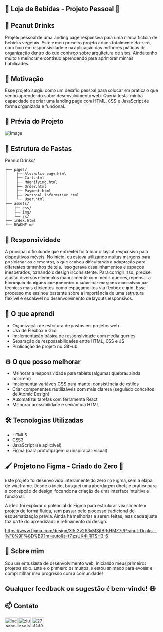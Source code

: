 ## 🚀 Loja de Bebidas - Projeto Pessoal 🍹

## 🥜 Peanut Drinks
Projeto pessoal de uma landing page responsiva para uma marca fictícia de bebidas vegetais. Este é meu primeiro projeto criado totalmente do zero, com foco em responsividade e na aplicação das melhores práticas de organização dentro do que conheço sobre arquitetura de sites. Ainda tenho muito a melhorar e continuo aprendendo para aprimorar minhas habilidades.

## 🧠 Motivação
Esse projeto surgiu como um desafio pessoal para colocar em prática o que venho aprendendo sobre desenvolvimento web. Queria testar minha capacidade de criar uma landing page com HTML, CSS e JavaScript de forma organizada e funcional.

## 📸 Prévia do Projeto
![Image](https://github.com/user-attachments/assets/7c3122d6-8200-44a9-ab76-ef78b6c12e8d)

## 📁 Estrutura de Pastas

Peanut Drinks/

    ├── pages/
    │    ├── Alcoholic-page.html
    │    ├── Cart.html
    │    ├── Magnifying.html
    │    ├── Order.html
    │    ├── Payment.html
    │    ├── Personal information.html
    │    └── User.html
    ├── assets/
    │   ├── css/
    │   ├── img/
    │   └── js/
    ├── index.html
    └── README.md
## 📱 Responsividade
A principal dificuldade que enfrentei foi tornar o layout responsivo para dispositivos móveis. No início, eu estava utilizando muitas margens para posicionar os elementos, o que acabou dificultando a adaptação para diferentes tamanhos de tela. Isso gerava desalinhamentos e espaços inesperados, tornando o design inconsistente. Para corrigir isso, precisei ajustar diversos elementos manualmente com media queries, repensar a hierarquia de alguns componentes e substituir margens excessivas por técnicas mais eficientes, como espaçamentos via flexbox e grid. Esse processo me ensinou bastante sobre a importância de uma estrutura flexível e escalável no desenvolvimento de layouts responsivos.

## 🧪 O que aprendi

- Organização de estrutura de pastas em projetos web
- Uso de Flexbox e Grid
- Implementação básica de responsividade com media queries
- Separação de responsabilidades entre HTML, CSS e JS
- Publicação de projeto no GitHub

## ⚙️ O que posso melhorar

- Melhorar a responsividade para tablets (algumas quebras ainda ocorrem)
- Implementar variáveis CSS para manter consistência de estilos
- Criar componentes reutilizáveis com mais clareza (seguindo conceitos de Atomic Design)
- Automatizar tarefas com ferramenta React
- Melhorar acessibilidade e semântica HTML

## 🛠️ Tecnologias Utilizadas

- HTML5
- CSS3
- JavaScript (se aplicável)
- Figma (para prototipagem ou inspiração visual)


## 🖌 Projeto no Figma - Criado do Zero 🎨

Este projeto foi desenvolvido inteiramente do zero no Figma, sem a etapa de wireframe. Desde o início, busquei uma abordagem direta e prática para a concepção do design, focando na criação de uma interface intuitiva e funcional.

A ideia foi explorar o potencial do Figma para estruturar visualmente o projeto de forma fluida, sem passar pelo processo tradicional de esquematização prévia. Ainda há melhorias a serem feitas, mas cada ajuste faz parte do aprendizado e refinamento do design.

https://www.figma.com/design/Xt5t3v263oMSjtBRsHMZ7i/Peanut-Drinks--%F0%9F%8D%B9?m=auto&t=f7izsUK4liRlTSH3-6

## 🙋 Sobre mim
Sou um entusiasta de desenvolvimento web, iniciando meus primeiros projetos solo. Este é o primeiro de muitos, e estou animado para evoluir e compartilhar meu progresso com a comunidade!

## Qualquer feedback ou sugestão é bem-vindo! 😃


## 📫 Contato
<p align="left">
<a href="https://linkedin.com/in/lucasbrandaocabral" target="blank"><img align="center" src="https://raw.githubusercontent.com/rahuldkjain/github-profile-readme-generator/master/src/images/icons/Social/linked-in-alt.svg" alt="lucasbrandaocabral" height="30" width="40" /></a>
<a href="https://instagram.com/zlucas.bz" target="blank"><img align="center" src="https://raw.githubusercontent.com/rahuldkjain/github-profile-readme-generator/master/src/images/icons/Social/instagram.svg" alt="zlucas.bz" height="30" width="40" /></a>
<a href="https://discord.gg/274340417909293058" target="blank"><img align="center" src="https://raw.githubusercontent.com/rahuldkjain/github-profile-readme-generator/master/src/images/icons/Social/discord.svg" alt="274340417909293058" height="30" width="40" /></a>
</p>
